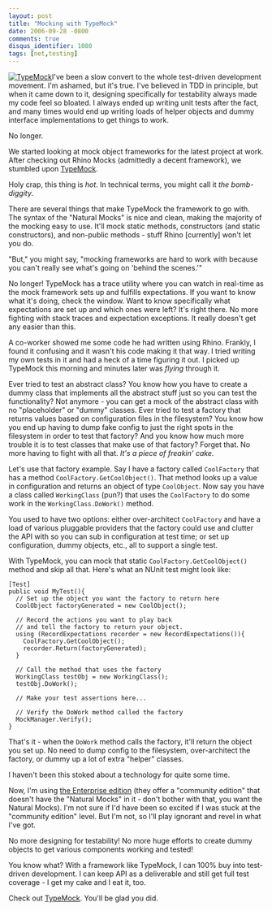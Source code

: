 ```yaml
---
layout: post
title: "Mocking with TypeMock"
date: 2006-09-28 -0800
comments: true
disqus_identifier: 1080
tags: [net,testing]
---
```

[![TypeMock](https://hyqi8g.dm2303.livefilestore.com/y2pbaipz1T-MMPXG1YYc6pPlsHKs9E22oS-5Glo23Ve39dNplM6M5pLosnEiiLMwa9IUUGczAM5WAAr-uOIvOiLfr0rvMcnuoVgE2647rGgNEo/20060928typemocklogo.png?psid=1)](http://www.typemock.com)I've
been a slow convert to the whole test-driven development movement. I'm
ashamed, but it's true. I've believed in TDD in principle, but when it
came down to it, designing specifically for testability always made my
code feel so bloated. I always ended up writing unit tests after the
fact, and many times would end up writing loads of helper objects and
dummy interface implementations to get things to work.

 No longer.

 We started looking at mock object frameworks for the latest project at
work. After checking out Rhino Mocks (admittedly a decent framework), we
stumbled upon [TypeMock](http://www.typemock.com/).

 Holy crap, this thing is *hot*. In technical terms, you might call it
*the bomb-diggity*.

 There are several things that make TypeMock the framework to go with.
The syntax of the "Natural Mocks" is nice and clean, making the majority
of the mocking easy to use. It'll mock static methods, constructors (and
static constructors), and non-public methods - stuff Rhino [currently]
won't let you do.

 "But," you might say, "mocking frameworks are hard to work with because
you can't really see what's going on 'behind the scenes.'"

 No longer! TypeMock has a trace utility where you can watch in
real-time as the mock framework sets up and fulfills expectations. If
you want to know what it's doing, check the window. Want to know
specifically what expectations are set up and which ones were left? It's
right there. No more fighting with stack traces and expectation
exceptions. It really doesn't get any easier than this.

 A co-worker showed me some code he had written using Rhino. Frankly, I
found it confusing and it wasn't his code making it that way. I tried
writing my own tests in it and had a heck of a time figuring it out. I
picked up TypeMock this morning and minutes later was *flying* through
it.

 Ever tried to test an abstract class? You know how you have to create a
dummy class that implements all the abstract stuff just so you can test
the functionality? Not anymore - you can get a mock of the abstract
class with no "placeholder" or "dummy" classes. Ever tried to test a
factory that returns values based on configuration files in the
filesystem? You know how you end up having to dump fake config to just
the right spots in the filesystem in order to test that factory? And you
know how much more trouble it is to test classes that make use of that
factory? Forget that. No more having to fight with all that. *It's a
piece of freakin' cake.*

 Let's use that factory example. Say I have a factory called
`CoolFactory` that has a method `CoolFactory.GetCoolObject()`. That
method looks up a value in configuration and returns an object of type
`CoolObject`. Now say you have a class called `WorkingClass` (pun?) that
uses the `CoolFactory` to do some work in the `WorkingClass.DoWork()`
method.

 You used to have two options: either over-architect `CoolFactory` and
have a load of various pluggable providers that the factory could use
and clutter the API with so you can sub in configuration at test time;
or set up configuration, dummy objects, etc., all to support a single
test.

 With TypeMock, you can mock that static `CoolFactory.GetCoolObject()`
method and skip all that. Here's what an NUnit test might look like:

    [Test]
    public void MyTest(){
      // Set up the object you want the factory to return here
      CoolObject factoryGenerated = new CoolObject();

      // Record the actions you want to play back
      // and tell the factory to return your object.
      using (RecordExpectations recorder = new RecordExpectations()){
        CoolFactory.GetCoolObject();
        recorder.Return(factoryGenerated);
      }

      // Call the method that uses the factory
      WorkingClass testObj = new WorkingClass();
      testObj.DoWork();

      // Make your test assertions here...

      // Verify the DoWork method called the factory
      MockManager.Verify();
    }


 That's it - when the `DoWork` method calls the factory, it'll return
the object you set up. No need to dump config to the filesystem,
over-architect the factory, or dummy up a lot of extra "helper"
classes.

 I haven't been this stoked about a technology for quite some time.

 Now, I'm using [the Enterprise
edition](http://www.typemock.com/Features.htm) (they offer a "community
edition" that doesn't have the "Natural Mocks" in it - don't bother with
that, you want the Natural Mocks). I'm not sure if I'd have been so
excited if I was stuck at the "community edition" level. But I'm not, so
I'll play ignorant and revel in what I've got.

 No more designing for testability! No more huge efforts to create dummy
objects to get various components working and tested!

 You know what? With a framework like TypeMock, I can 100% buy into
test-driven development. I can keep API as a deliverable and still get
full test coverage - I get my cake and I eat it, too.

 Check out [TypeMock](http://www.typemock.com). You'll be glad you did.
